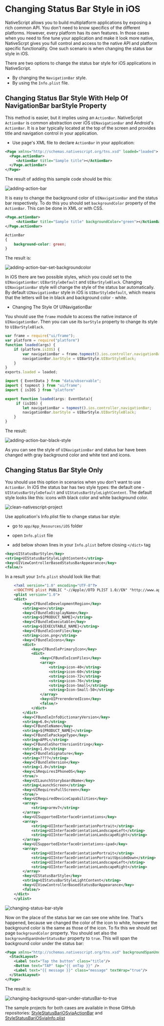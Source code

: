 # Changing Status Bar Style in iOS
 
NativeScript allows you to build multiplatform applications by exposing a rich common API. You don't need to know specifics of the different platforms. However, every platform has its own features. In those cases when you need to fine tune your application and make it look more native, NativeScrpt gives you full control and access to the native API and platform specific functionality. One such scenario is when changing the status bar style in iOS. 

There are two options to change the status bar style for iOS applications in NativeScript.

- By changing the `NavigationBar` style. 
- By using the `Info.plist` file.
 
## Changing Status Bar Style With Help Of NavigationBar barStyle Property
 
This method is easier, but it implies using an `ActionBar`. NativeScript `ActionBar` is common abstraction over iOS `UINavigationBar` and Android's `ActionBar`. It is a bar typically located at the top of the screen and provides title and navigation control in your application.

- Use page's XML file to declare `ActionBar` in your application:

``` XML
<Page xmlns="http://schemas.nativescript.org/tns.xsd" loaded="loaded">
  <Page.actionBar>
     <ActionBar title="Sample title"></ActionBar>
  </Page.actionBar>
</Page>
```

The result of adding this sample code should be this:

![adding-action-bar](../img/change-status-bar-style-ios/status-bar-style-via-actionbar.png "adding-action-bar")

It is easy to change the background color of `UINavigationBar` and the status bar respectively. To do this you should set `backgroundColor` property of the `ActionBar`. This can be done in XML or with CSS.

 
``` XML
<Page.actionBar>
     <ActionBar title="Sample title" backgroundColor="green"></ActionBar>
</Page.actionBar>
``` 
``` CSS
ActionBar 
{
    background-color: green;
}
```
 
The result is:
 
![adding-action-bar-set-backgroundcolor](../img/change-status-bar-style-ios/status-bar-style-via-actionbar-set-backgroundcolor.png "adding-action-bar-set-backgroundcolor")

In iOS there are two possible styles, which you could set to the `UINavigationBar`: `UIBarStyleDefault` and `UIBarStyleBlack`. Changing `UINavigationBar` style will change the style of the status bar automatically. By default `UINavigationBar` style in iOS is `UIBarStyleDefault`, which means that the letters will be in black and background color - white. 

- Changing The Style Of UINavigationBar 

You should use the `frame` module to access the native instance of `UINavigationBar`. Then you can use its `barStyle` property to change its style to `UIBarStyleBlack`.

``` JavaScript
var frame = require("ui/frame");
var platform = require("platform")
function loaded(args) {
    if (platform.isIOS) {
        var navigationBar = frame.topmost().ios.controller.navigationBar;
        navigationBar.barStyle = UIBarStyle.UIBarStyleBlack;
    }
}
exports.loaded = loaded;
```
``` TypeScript
import { EventData } from "data/observable";
import { topmost } from "ui/frame";
import { isIOS } from "platform"

export function loaded(args: EventData){
     if (isIOS) {
        let navigationBar = topmost().ios.controller.navigationBar;
        navigationBar.barStyle = UIBarStyle.UIBarStyleBlack;
    }
}
```

The result:

![adding-action-bar-black-style](../img/change-status-bar-style-ios/status-bar-style-via-actionbar-black-style.png "adding-action-bar-black-style")

As you can see the style of `UINavigationBar` and status bar have been changed with gray background color and white text and icons.
 
## Changing Status Bar Style Only
 
You should use this option in scenarios when you don't want to use `ActionBar`. In iOS the status bar has two style types: the default one - `UIStatusBarStyleDefault` and `UIStatusBarStyleLightContent`. The default style looks like this: icons with black color and white background color.

![clean-nativescript-project](../img/change-status-bar-style-ios/status-bar-style-info.plist-startup.png "clean-nativescript-project")

Use application's Info.plist file to change status bar style:
  
* go to `app/App_Resources/iOS` folder
 
* open `Info.plist` file 
 
* add below shown lines in your `Info.plist` before closing `</dict>` tag

``` XML
<key>UIStatusBarStyle</key>
<string>UIStatusBarStyleLightContent</string>
<key>UIViewControllerBasedStatusBarAppearance</key>
<false/>
```

In a result your `Info.plist` should look like that:

``` XML
    <?xml version="1.0" encoding="UTF-8"?>
    <!DOCTYPE plist PUBLIC "-//Apple//DTD PLIST 1.0//EN" "http://www.apple.com/DTDs/PropertyList-1.0.dtd">
    <plist version="1.0">
    <dict>
        <key>CFBundleDevelopmentRegion</key>
        <string>en</string>
        <key>CFBundleDisplayName</key>
        <string>${PRODUCT_NAME}</string>
        <key>CFBundleExecutable</key>
        <string>${EXECUTABLE_NAME}</string>
        <key>CFBundleIconFile</key>
        <string>icon.png</string>
        <key>CFBundleIcons</key>
        <dict>
            <key>CFBundlePrimaryIcon</key>
            <dict>
                <key>CFBundleIconFiles</key>
                <array>
                    <string>icon-40</string>
                    <string>icon-60</string>
                    <string>icon-72</string>
                    <string>icon-76</string>
                    <string>Icon-Small</string>
                    <string>Icon-Small-50</string>
                </array>
                <key>UIPrerenderedIcon</key>
                <false/>
            </dict>
        </dict>
        <key>CFBundleInfoDictionaryVersion</key>
        <string>6.0</string>
        <key>CFBundleName</key>
        <string>${PRODUCT_NAME}</string>
        <key>CFBundlePackageType</key>
        <string>APPL</string>
        <key>CFBundleShortVersionString</key>
        <string>1.0</string>
        <key>CFBundleSignature</key>
        <string>????</string>
        <key>CFBundleVersion</key>
        <string>1.0</string>
        <key>LSRequiresIPhoneOS</key>
        <true/>
        <key>UILaunchStoryboardName</key>
        <string>LaunchScreen</string>
        <key>UIRequiresFullScreen</key>
        <true/>
        <key>UIRequiredDeviceCapabilities</key>
        <array>
            <string>armv7</string>
        </array>
        <key>UISupportedInterfaceOrientations</key>
        <array>
            <string>UIInterfaceOrientationPortrait</string>
            <string>UIInterfaceOrientationLandscapeLeft</string>
            <string>UIInterfaceOrientationLandscapeRight</string>
        </array>
        <key>UISupportedInterfaceOrientations~ipad</key>
        <array>
            <string>UIInterfaceOrientationPortrait</string>
            <string>UIInterfaceOrientationPortraitUpsideDown</string>
            <string>UIInterfaceOrientationLandscapeLeft</string>
            <string>UIInterfaceOrientationLandscapeRight</string>
        </array>
        <key>UIStatusBarStyle</key>
        <string>UIStatusBarStyleLightContent</string>
        <key>UIViewControllerBasedStatusBarAppearance</key>
        <false/>
    </dict>
    </plist>
```

![changing-status-bar-style](../img/change-status-bar-style-ios/status-bar-style-info.plist-startup-style-change.png "changing-status-bar-style")

Now on the place of the status bar we can see one white line. That's happened, because we changed the color of the icon to white, however the background color is the same as those of the icon. To fix this we should set page `backgroundColor` property. You should set also the `backgroundSpanUnderStatusBar` property to `true`. This will span the background color under the status bar:
  
``` XML
<Page xmlns="http://schemas.nativescript.org/tns.xsd" backgroundSpanUnderStatusBar="true" backgroundColor="red">
  <StackLayout>
    <Label text="Tap the button" class="title"/>
    <Button text="TAP" tap="{{ onTap }}" />
    <Label text="{{ message }}" class="message" textWrap="true"/>
  </StackLayout>
</Page>
```
 
The result is:
  
![changing-background-span-under-statusBar-to-true](../img/change-status-bar-style-ios/status-bar-style-info.plist-startup-backgroundSpan.png "changing-background-span-under-statusBar-to-true")
 
The sample projects for both cases are available in those GitHub repositories: [StyleStatusBariOSviaActionBar](https://github.com/tsonevn/StyleStatusBariOSviaActionBar.git) and [StyleStatusBariOSviaInfo.plist](https://github.com/tsonevn/StyleStatusBariOSviaInfo.plist.git)
